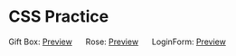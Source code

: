 <style>
    ul {
        list-style-type: none;
        padding: 0;
    }

    li {
        display: inline;
        margin-right: 20px; /* Adjust as needed */
    }
</style>

<h1>CSS Practice</h1>
<ul>
    <li>Gift Box: <a href="https://kiranolichhetri.github.io/CSS/Gift%20Box/">Preview</a></li>
    <li>Rose: <a href="https://kiranolichhetri.github.io/CSS/Rose/">Preview</a></li>
    <li>LoginForm: <a href="https://kiranolichhetri.github.io/CSS/LoginForm/">Preview</a></li>
</ul>
